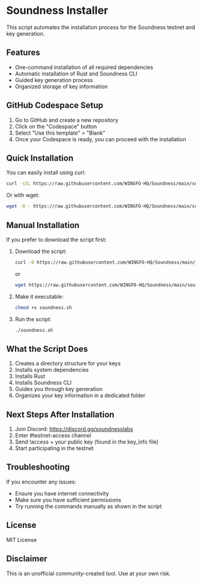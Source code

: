 # Soundness Installer

This script automates the installation process for the Soundness testnet and key generation.

## Features

- One-command installation of all required dependencies
- Automatic installation of Rust and Soundness CLI
- Guided key generation process
- Organized storage of key information

## GitHub Codespace Setup

1. Go to GitHub and create a new repository
2. Click on the "Codespace" button
3. Select "Use this template" > "Blank"
4. Once your Codespace is ready, you can proceed with the installation

## Quick Installation

You can easily install using curl:

```bash
curl -sSL https://raw.githubusercontent.com/WINGFO-HQ/Soundness/main/soundness.sh | bash
```

Or with wget:

```bash
wget -O - https://raw.githubusercontent.com/WINGFO-HQ/Soundness/main/soundness.sh | bash
```

## Manual Installation

If you prefer to download the script first:

1. Download the script:

   ```bash
   curl -O https://raw.githubusercontent.com/WINGFO-HQ/Soundness/main/soundness.sh
   ```

   or

   ```bash
   wget https://raw.githubusercontent.com/WINGFO-HQ/Soundness/main/soundness.sh
   ```

2. Make it executable:

   ```bash
   chmod +x soundness.sh
   ```

3. Run the script:
   ```bash
   ./soundness.sh
   ```

## What the Script Does

1. Creates a directory structure for your keys
2. Installs system dependencies
3. Installs Rust
4. Installs Soundness CLI
5. Guides you through key generation
6. Organizes your key information in a dedicated folder

## Next Steps After Installation

1. Join Discord: https://discord.gg/soundnesslabs
2. Enter #testnet-access channel
3. Send !access + your public key (found in the key_info file)
4. Start participating in the testnet

## Troubleshooting

If you encounter any issues:

- Ensure you have internet connectivity
- Make sure you have sufficient permissions
- Try running the commands manually as shown in the script

## License

MIT License

## Disclaimer

This is an unofficial community-created tool. Use at your own risk.
